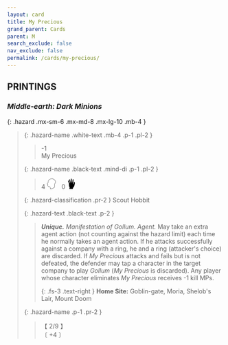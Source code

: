 ```yaml
---
layout: card
title: My Precious
grand_parent: Cards
parent: M
search_exclude: false
nav_exclude: false
permalink: /cards/my-precious/
---
```


## PRINTINGS


### _Middle-earth: Dark Minions_

{: .hazard .mx-sm-6 .mx-md-8 .mx-lg-10 .mb-4 }
> {: .hazard-name .white-text .mb-4 .p-1 .pl-2 }
> > <div class="hazard-mp">-1</div>
> > <div class="card-name">My Precious</div>
>
> {: .hazard-name .black-text .mind-di .p-1 .pl-2 }
> > 4 ![](/assets/images/mind.svg)&emsp;0 ![](/assets/images/di.svg)
>
> {: .hazard-classification .pr-2 }
> Scout Hobbit
>
> {: .hazard-text .black-text .p-2 }
> > _**Unique.**_ _Manifestation of Gollum._ _Agent._ May take an extra agent action (not counting against the hazard limit) each time he normally takes an agent action. If he attacks successfully against a company with a ring, he and a ring (attacker's choice) are discarded. If _My Precious_ attacks and fails but is not defeated, the defender may tap a character in the target company to play _Gollum_ (_My Precious_ is discarded). Any player whose character eliminates _My Precious_ receives -1 kill MPs.   
> > 
> > {: .fs-3 .text-right } 
> > **Home Site:** Goblin-gate, Moria, Shelob's Lair, Mount Doom 
>
> {: .hazard-name .p-1 .pr-2 }
> > <div class="card-shield">【 2/9 】</div>
> > <div class="card-corruption-white">〔 +4 〕</div>
